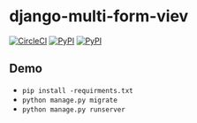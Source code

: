 # django-multi-form-viev
[![CircleCI](https://circleci.com/gh/TimothyBest/django-multi-form-view.svg?style=svg)](https://circleci.com/gh/TimothyBest/django-multi-form-view)
[![PyPI](https://img.shields.io/pypi/v/django-multi-form-view.svg?maxAge=2592000)](https://pypi.python.org/pypi/django-multi-form-view)
[![PyPI](https://img.shields.io/pypi/dm/django-multi-form-view.svg?maxAge=2592000)](https://pypi.python.org/pypi/django-multi-form-view)

## Demo

- `pip install -requirments.txt`
- `python manage.py migrate`
- `python manage.py runserver`
